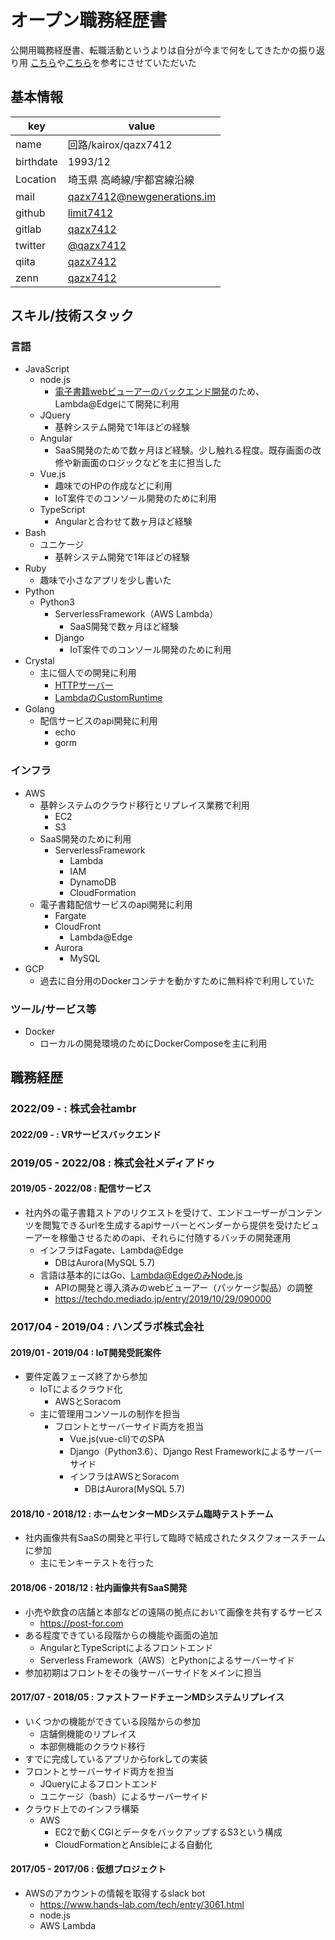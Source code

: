 # オープン職務経歴書
公開用職務経歴書、転職活動というよりは自分が今まで何をしてきたかの振り返り用
[こちら](https://qiita.com/Sa2Knight/items/4af2f24fac9290d26119)や[こちら](https://qiita.com/okoysm/items/abcad0b4aefa585bc50b)を参考にさせていただいた

## 基本情報

|key|value|
|-|-|
|name|回路/kairox/qazx7412|
|birthdate|1993/12|
|Location|埼玉県 高崎線/宇都宮線沿線|
|mail|qazx7412@newgenerations.im|
|github|[limit7412](http://github.com/limit7412)|
|gitlab|[qazx7412](http://gitlab.com/qazx7412)|
|twitter|[@qazx7412](https://twitter.com/qazx7412)|
|qiita|[qazx7412](http://qiita.com/qazx7412)|
|zenn|[qazx7412](https://zenn.dev/qazx7412)|

## スキル/技術スタック

### 言語
  - JavaScript
    - node.js
      - [電子書籍webビューアーのバックエンド開発](https://techdo.mediado.jp/entry/2019/10/29/090000)のため、Lambda@Edgeにて開発に利用
    - JQuery
      - 基幹システム開発で1年ほどの経験
    - Angular
      - SaaS開発のためで数ヶ月ほど経験。少し触れる程度。既存画面の改修や新画面のロジックなどを主に担当した
    - Vue.js
      - 趣味でのHPの作成などに利用
      - IoT案件でのコンソール開発のために利用
    - TypeScript
      - Angularと合わせて数ヶ月ほど経験
  - Bash
    - ユニケージ
      - 基幹システム開発で1年ほどの経験
  - Ruby
    - 趣味で小さなアプリを少し書いた
  - Python
    - Python3
      - ServerlessFramework（AWS Lambda）
        - SaaS開発で数ヶ月ほど経験
      - Django
        - IoT案件でのコンソール開発のために利用
  - Crystal
    - 主に個人での開発に利用
      - [HTTPサーバー](https://qiita.com/qazx7412/items/f4796bcfcb4d8400a0a3)
      - [LambdaのCustomRuntime](https://github.com/limit7412/lambda-crystal-sls)
  - Golang
    - 配信サービスのapi開発に利用
      - echo
      - gorm

### インフラ
  - AWS
    - 基幹システムのクラウド移行とリプレイス業務で利用
      - EC2
      - S3
    - SaaS開発のために利用
      - ServerlessFramework
        - Lambda
        - IAM
        - DynamoDB
        - CloudFormation
    - 電子書籍配信サービスのapi開発に利用
      - Fargate
      - CloudFront
        - Lambda@Edge
      - Aurora
        - MySQL
  - GCP
    - 過去に自分用のDockerコンテナを動かすために無料枠で利用していた

### ツール/サービス等
  - Docker
    - ローカルの開発環境のためにDockerComposeを主に利用
<!--   - Ansible
    - EC2の構築自動化のためにCloudFormationと合わせて利用していた
  - Stripe
    - SaaSの決済機能実装のために利用の検討をしていた -->

## 職務経歴

### 2022/09 - : 株式会社ambr

#### 2022/09 - : VRサービスバックエンド

### 2019/05 - 2022/08 : 株式会社メディアドゥ

#### 2019/05 - 2022/08 : 配信サービス
  - 社内外の電子書籍ストアのリクエストを受けて、エンドユーザーがコンテンツを閲覧できるurlを生成するapiサーバーとベンダーから提供を受けたビューアーを稼働させるためのapi、それらに付随するバッチの開発運用
    - インフラはFagate、Lambda@Edge
      - DBはAurora(MySQL 5.7)
    - 言語は基本的にはGo、Lambda@EdgeのみNode.js
      - APIの開発と導入済みのwebビューアー（パッケージ製品）の調整
      - https://techdo.mediado.jp/entry/2019/10/29/090000

### 2017/04 - 2019/04 : ハンズラボ株式会社

#### 2019/01 - 2019/04 : IoT開発受託案件
  - 要件定義フェーズ終了から参加
    - IoTによるクラウド化
      - AWSとSoracom
    - 主に管理用コンソールの制作を担当
      - フロントとサーバーサイド両方を担当
        - Vue.js(vue-cli)でのSPA
        - Django（Python3.6）、Django Rest Frameworkによるサーバーサイド
        - インフラはAWSとSoracom
          - DBはAurora(MySQL 5.7)

#### 2018/10 - 2018/12 : ホームセンターMDシステム臨時テストチーム
  - 社内画像共有SaaSの開発と平行して臨時で結成されたタスクフォースチームに参加
    - 主にモンキーテストを行った

#### 2018/06 - 2018/12 : 社内画像共有SaaS開発
  - 小売や飲食の店舗と本部などの遠隔の拠点において画像を共有するサービス
    - https://post-for.com
  - ある程度できている段階からの機能や画面の追加
    - AngularとTypeScriptによるフロントエンド
    - Serverless Framework（AWS）とPythonによるサーバーサイド
  - 参加初期はフロントをその後サーバーサイドをメインに担当

#### 2017/07 - 2018/05 : ファストフードチェーンMDシステムリプレイス
  - いくつかの機能ができている段階からの参加
    - 店舗側機能のリプレイス
    - 本部側機能のクラウド移行
  - すでに完成しているアプリからforkしての実装
  - フロントとサーバーサイド両方を担当
    - JQueryによるフロントエンド
    - ユニケージ（bash）によるサーバーサイド
  - クラウド上でのインフラ構築
    - AWS
      - EC2で動くCGIとデータをバックアップするS3という構成
      - CloudFormationとAnsibleによる自動化

#### 2017/05 - 2017/06 : 仮想プロジェクト
  - AWSのアカウントの情報を取得するslack bot
    - https://www.hands-lab.com/tech/entry/3061.html
    - node.js
    - AWS Lambda
